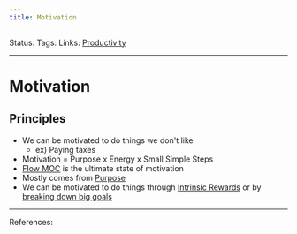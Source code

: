 ```yaml
---
title: Motivation
---
```

Status:
Tags:
Links: [Productivity](out/productivity.md)
___
# Motivation
## Principles
- We can be motivated to do things we don't like
	- ex) Paying taxes
- Motivation = Purpose x Energy x Small Simple Steps
- [Flow MOC](out/flow-moc.md) is the ultimate state of motivation
- Mostly comes from [Purpose](out/purpose.md)
- We can be motivated to do things through [Intrinsic Rewards](out/intrinsic-rewards.md) or by [breaking down big goals](out/breaking-down-big-goals.md)
___
References: